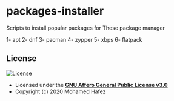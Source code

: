 # packages-installer

Scripts to install popular packages for These package manager

1- apt
2- dnf
3- pacman
4- zypper
5- xbps
6- flatpack

## License

[![License](http://img.shields.io/:license-GNU-blue.svg?style=flat-square)](LICENSE)

- Licensed under the **[GNU Affero General Public License v3.0](LICENSE)**
- Copyright (c) 2020 Mohamed Hafez

